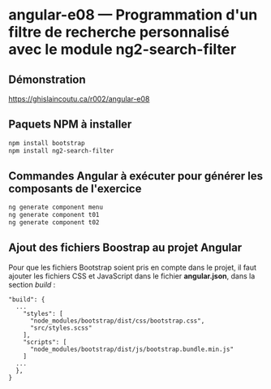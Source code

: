 # angular-e08 &mdash; Programmation d'un filtre de recherche personnalisé avec le module ng2-search-filter

## Démonstration
https://ghislaincoutu.ca/r002/angular-e08

## Paquets NPM à installer
```sh
npm install bootstrap
npm install ng2-search-filter
```

## Commandes Angular à exécuter pour générer les composants de l'exercice
```sh
ng generate component menu
ng generate component t01
ng generate component t02
```

## Ajout des fichiers Boostrap au projet Angular
Pour que les fichiers Bootstrap soient pris en compte dans le projet, il faut ajouter les fichiers CSS et JavaScript dans le fichier **angular.json**, dans la section _build_ :
```
"build": {
  ...
    "styles": [
      "node_modules/bootstrap/dist/css/bootstrap.css",
      "src/styles.scss"
    ],
    "scripts": [
      "node_modules/bootstrap/dist/js/bootstrap.bundle.min.js"
    ]
  ...
  },
}
```